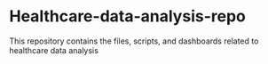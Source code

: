 # Healthcare-data-analysis-repo
This repository contains the files, scripts, and dashboards related to healthcare data analysis
